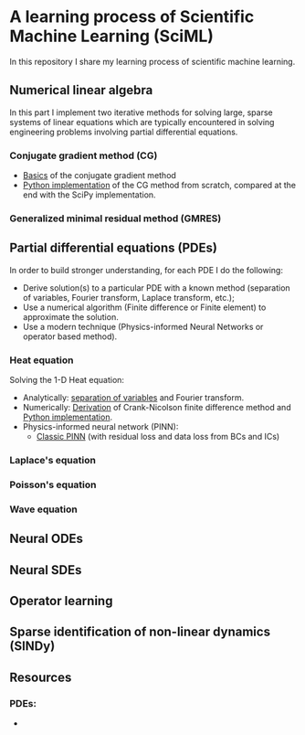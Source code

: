 # A learning process of Scientific Machine Learning (SciML)

In this repository I share my learning process of scientific machine learning.

## Numerical linear algebra

In this part I implement two iterative methods for solving large, sparse systems of linear equations which are typically encountered in solving engineering problems involving partial differential equations.

### Conjugate gradient method (CG)

- [Basics](https://github.com/pero-jolak/studying-scientific-ml/blob/main/Numerical%20linear%20algebra/Conjugate%20gradient%20method/Conjugate%20gradient%20method.pdf) of the conjugate gradient method
- [Python implementation](https://github.com/pero-jolak/studying-scientific-ml/blob/main/Numerical%20linear%20algebra/Conjugate%20gradient%20method/conjugate_gradient_method.ipynb) of the CG method from scratch, compared at the end with the SciPy implementation.

### Generalized minimal residual method (GMRES)


## Partial differential equations (PDEs)

In order to build stronger understanding, for each PDE I do the following:

- Derive solution(s) to a particular PDE with a known method (separation of variables, Fourier transform, Laplace transform, etc.);
- Use a numerical algorithm (Finite difference or Finite element) to approximate the solution.
- Use a modern technique (Physics-informed Neural Networks or operator based method).

### Heat equation

Solving the 1-D Heat equation:
- Analytically: [separation of variables](https://github.com/pero-jolak/studying-scientific-ml/blob/main/Partial%20differential%20equations%20(PDEs)/Heat%20equation/heat_eq_analytic.pdf) and Fourier transform.
- Numerically: [Derivation](https://github.com/pero-jolak/studying-scientific-ml/blob/main/Partial%20differential%20equations%20(PDEs)/Heat%20equation/Crank-Nicolson-derivation.pdf) of Crank-Nicolson finite difference method and [Python implementation](https://github.com/pero-jolak/studying-scientific-ml/blob/main/Partial%20differential%20equations%20(PDEs)/Heat%20equation/heat_equation_crank_nicolson.ipynb).
- Physics-informed neural network (PINN):
  - [Classic PINN](https://github.com/pero-jolak/studying-scientific-ml/blob/main/Partial%20differential%20equations%20(PDEs)/Heat%20equation/pinn_heat_equation.ipynb) (with residual loss and data loss from BCs and ICs)

### Laplace's equation

### Poisson's equation

### Wave equation

## Neural ODEs

## Neural SDEs

## Operator learning

## Sparse identification of non-linear dynamics (SINDy)


## Resources

### PDEs:

-  
